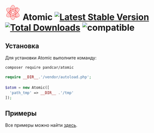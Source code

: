 # ![logo](/examples/assets/logo2.png) Atomic [![Latest Stable Version](https://poser.pugx.org/PandCar/Atomic/v/stable.svg)](https://packagist.org/packages/pandcar/atomic) [![Total Downloads](https://poser.pugx.org/PandCar/Atomic/downloads)](https://packagist.org/packages/pandcar/atomic) ![compatible](https://img.shields.io/badge/php-%3E=5.4-green.svg)

## Установка

Для установки Atomic выполните команду:

```sh
composer require pandcar/atomic
```

```php
require __DIR__.'/vendor/autoload.php';

$atom = new Atomic([
  'path_tmp' => __DIR__ .'/tmp'
]);
```

## Примеры

Все примеры можно найти [здесь](https://github.com/PandCar/Atomic/tree/master/examples).
